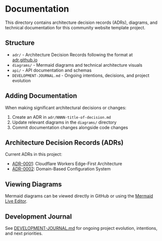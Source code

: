 # Documentation

This directory contains architecture decision records (ADRs), diagrams, and technical documentation for this community website template project.

## Structure

- `adr/` - Architecture Decision Records following the format at [adr.github.io](https://adr.github.io/)
- `diagrams/` - Mermaid diagrams and technical architecture visuals  
- `api/` - API documentation and schemas
- `DEVELOPMENT-JOURNAL.md` - Ongoing intentions, decisions, and project evolution

## Adding Documentation

When making significant architectural decisions or changes:

1. Create an ADR in `adr/NNNN-title-of-decision.md`
2. Update relevant diagrams in the `diagrams/` directory
3. Commit documentation changes alongside code changes

## Architecture Decision Records (ADRs)

Current ADRs in this project:

- [ADR-0001](adr/0001-cloudflare-workers-edge-architecture.md): Cloudflare Workers Edge-First Architecture
- [ADR-0002](adr/0002-domain-based-configuration-system.md): Domain-Based Configuration System

## Viewing Diagrams

Mermaid diagrams can be viewed directly in GitHub or using the [Mermaid Live Editor](https://mermaid.live/).

## Development Journal

See [DEVELOPMENT-JOURNAL.md](DEVELOPMENT-JOURNAL.md) for ongoing project evolution, intentions, and next priorities.

